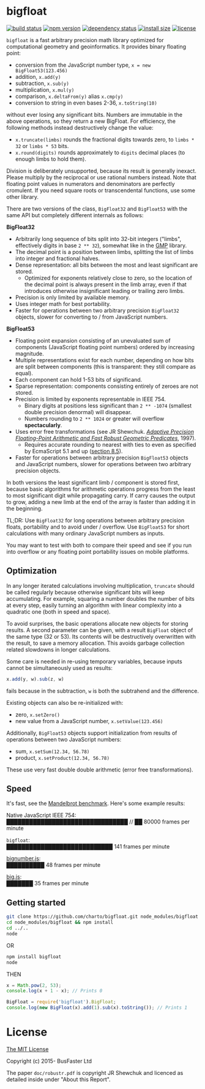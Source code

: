 # bigfloat

[![build status](https://travis-ci.org/charto/bigfloat.svg?branch=master)](http://travis-ci.org/charto/bigfloat)
[![npm version](https://img.shields.io/npm/v/bigfloat.svg)](https://www.npmjs.com/package/bigfloat)
[![dependency status](https://david-dm.org/charto/bigfloat.svg)](https://david-dm.org/charto/bigfloat)
[![install size](https://packagephobia.now.sh/badge?p=bigfloat)](https://packagephobia.now.sh/result?p=bigfloat)
[![license](https://img.shields.io/npm/l/bigfloat.svg)](https://raw.githubusercontent.com/charto/bigfloat/master/LICENSE)

`bigfloat` is a fast arbitrary precision math library optimized for computational geometry and geoinformatics.
It provides binary floating point:

- conversion from the JavaScript number type, `x = new BigFloat53(123.456)`
- addition, `x.add(y)`
- subtraction, `x.sub(y)`
- multiplication, `x.mul(y)`
- comparison, `x.deltaFrom(y)` alias `x.cmp(y)`
- conversion to string in even bases 2-36, `x.toString(10)`

without ever losing any significant bits. Numbers are immutable in the above operations, so they return a new BigFloat.
For efficiency, the following methods instead destructively change the value:

- `x.truncate(limbs)` rounds the fractional digits towards zero, to `limbs * 32` or `limbs * 53` bits.
- `x.round(digits)` rounds approximately to `digits` decimal places (to enough limbs to hold them).

Division is deliberately unsupported, because its result is generally inexact.
Please multiply by the reciprocal or use rational numbers instead.
Note that floating point values in numerators and denominators are perfectly cromulent.
If you need square roots or transcendental functions, use some other library.

There are two versions of the class, `BigFloat32` and `BigFloat53` with the same API but completely different internals as follows:

**BigFloat32**

- Arbitrarily long sequence of bits split into 32-bit integers ("limbs", effectively digits in base `2 ** 32`),
  somewhat like in the [GMP](https://gmplib.org/manual/Float-Internals.html) library.
- The decimal point is a position between limbs, splitting the list of limbs into integer and fractional halves.
- Dense representation: all bits between the most and least significant are stored.
  - Optimized for exponents relatively close to zero, so the location of the decimal point is always present in the limb array,
    even if that introduces otherwise insignificant leading or trailing zero limbs.
- Precision is only limited by available memory.
- Uses integer math for best portability.
- Faster for operations between two arbitrary precision `BigFloat32` objects, slower for converting to / from JavaScript numbers.

**BigFloat53**

- Floating point expansion consisting of an unevaluated sum of components
  (JavaScript floating point numbers) ordered by increasing magnitude.
- Multiple representations exist for each number, depending on how bits are split between components
  (this is transparent: they still compare as equal).
- Each component can hold 1-53 bits of significand.
- Sparse representation: components consisting entirely of zeroes are not stored.
- Precision is limited by exponents representable in IEEE 754.
  - Binary digits at positions less significant than `2 ** -1074` (smallest double precision denormal) will disappear.
  - Numbers rounding to `2 ** 1024` or greater will overflow **spectacularly**.
- Uses error free transformations (see JR Shewchuk.
  [*Adaptive Precision Floating-Point Arithmetic and Fast Robust Geometric Predicates*](doc/robustr.pdf),
  1997).
  - Requires accurate rounding to nearest with ties to even as specified by EcmaScript 5.1 and up
    ([section 8.5](https://www.ecma-international.org/ecma-262/5.1/#sec-8.5)).
- Faster for operations between arbitrary precision `BigFloat53` objects and JavaScript numbers, slower for operations between two arbitrary precision objects.

In both versions the least significant limb / component is stored first,
because basic algorithms for arithmetic operations progress from the least to most significant digit while propagating carry.
If carry causes the output to grow, adding a new limb at the end of the array is faster than adding it in the beginning.

TL;DR: Use `BigFloat32` for long operations between arbitrary precision floats, portability and to avoid under / overflow.
Use `BigFloat53` for short calculations with many ordinary JavaScript numbers as inputs.

You may want to test with both to compare their speed and see if you run into overflow
or any floating point portability issues on mobile platforms.

## Optimization

In any longer iterated calculations involving multiplication, `truncate` should be called regularly because otherwise significant bits will keep accumulating.
For example, squaring a number doubles the number of bits at every step, easily turning an algorithm with linear complexity into a quadratic one
(both in speed and space).

To avoid surprises, the basic operations allocate new objects for storing results. A second parameter can be given,
with a result `BigFloat` object of the same type (32 or 53). Its contents will be destructively overwritten with the result,
to save a memory allocation. This avoids garbage collection related slowdowns in longer calculations.

Some care is needed in re-using temporary variables, because inputs cannot be simultaneously used as results:

```TypeScript
x.add(y, w).sub(z, w)
```

fails because in the subtraction, `w` is both the subtrahend and the difference.

Existing objects can also be re-initialized with:

- zero, `x.setZero()`
- new value from a JavaScript number, `x.setValue(123.456)`

Additionally, `BigFloat53` objects support initialization from results of operations between two JavaScript numbers:

- sum, `x.setSum(12.34, 56.78)`
- product, `x.setProduct(12.34, 56.78)`

These use very fast double double arithmetic (error free transformations).

## Speed

It's fast, see the [Mandelbrot benchmark](http://charto.github.io/bigfloat/). Here's some example results:

Native JavaScript IEEE 754:  
████████████████████████████████ // ██ 80000 frames per minute

`bigfloat`:  
████████████████████████████ 141 frames per minute

[bignumber.js](https://github.com/MikeMcl/bignumber.js):  
██████████ 48 frames per minute

[big.js](https://github.com/MikeMcl/big.js):  
███████ 35 frames per minute

Getting started
---

```bash
git clone https://github.com/charto/bigfloat.git node_modules/bigfloat
cd node_modules/bigfloat && npm install
cd ../..
node
```

OR

```bash
npm install bigfloat
node
```

THEN

```js
x = Math.pow(2, 53);
console.log(x + 1 - x); // Prints 0

BigFloat = require('bigfloat').BigFloat;
console.log(new BigFloat(x).add(1).sub(x).toString()); // Prints 1
```

# License

[The MIT License](https://raw.githubusercontent.com/charto/bigfloat/master/LICENSE)

Copyright (c) 2015- BusFaster Ltd

The paper `doc/robustr.pdf` is copyright JR Shewchuk and licenced as detailed inside under "About this Report".
